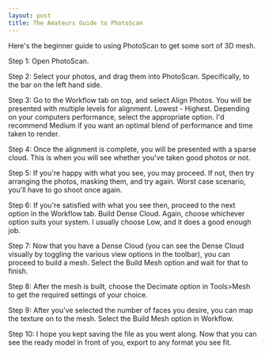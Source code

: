 ```yaml
---
layout: post
title: The Amateurs Guide to PhotoScan
---
```


Here's the beginner guide to using PhotoScan to get some sort of 3D mesh.

Step 1: Open PhotoScan.

Step 2: Select your photos, and drag them into PhotoScan. Specifically, to the bar on the left hand side.

Step 3: Go to the Workflow tab on top, and select Align Photos. You will be presented with multiple levels for alignment. Lowest - Highest. Depending on your computers performance, select the appropriate option. I'd recommend Medium if you want an optimal blend of performance and time taken to render.

Step 4: Once the alignment is complete, you will be presented with a sparse cloud. This is when you will see whether you've taken good photos or not.

Step 5: If you're happy with what you see, you may proceed. If not, then try arranging the photos, masking them, and try again. Worst case scenario, you'll have to go shoot once again. 

Step 6: If you're satisfied with what you see then, proceed to the next option in the Workflow tab. Build Dense Cloud. Again, choose whichever option suits your system. I usually choose Low, and it does a good enough job. 

Step 7: Now that you have a Dense Cloud (you can see the Dense Cloud visually by toggling the various view options in the toolbar), you can proceed to build a mesh. Select the Build Mesh option and wait for that to finish.

Step 8: After the mesh is built, choose the Decimate option in Tools>Mesh to get the required settings of your choice. 

Step 9: After you've selected the number of faces you desire, you can map the texture on to the mesh. Select the Build Mesh option in Workflow.

Step 10: I hope you kept saving the file as you went along. Now that you can see the ready model in front of you, export to any format you see fit. 